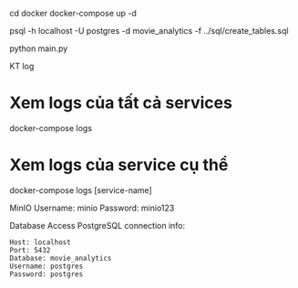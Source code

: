 cd docker
docker-compose up -d

psql -h localhost -U postgres -d movie_analytics -f ../sql/create_tables.sql

python main.py

KT log 
# Xem logs của tất cả services
docker-compose logs

# Xem logs của service cụ thể
docker-compose logs [service-name]

MinIO
    Username: minio
    Password: minio123

Database Access
PostgreSQL connection info:

    Host: localhost
    Port: 5432
    Database: movie_analytics
    Username: postgres
    Password: postgres

